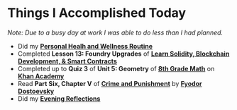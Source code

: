 # Things I Accomplished Today

_Note: Due to a busy day at work I was able to do less than I had planned._

- Did my **[Personal Healh and Wellness Routine](../../routines/2024/personal-health-and-wellness-routine/personal-health-and-wellness-routine-2024-week-13.md)**
- Completed **Lesson 13: Foundry Upgrades** of **[Learn Solidity, Blockchain Development, & Smart Contracts](https://www.youtube.com/watch?v=umepbfKp5rI)**
- Completed up to **Quiz 3** of **Unit 5: Geometry** of **[8th Grade Math](https://www.khanacademy.org/math/cc-eighth-grade-math)** on **[Khan Academy](https://www.khanacademy.org)**
- Read **Part Six, Chapter V** of **[Crime and Punishment](https://www.goodreads.com/book/show/7144.Crime_and_Punishment)** by **[Fyodor Dostoevsky](https://www.goodreads.com/author/show/3137322.Fyodor_Dostoevsky)**
- Did my **[Evening Reflections](../../routines/evening-reflections.md)**
